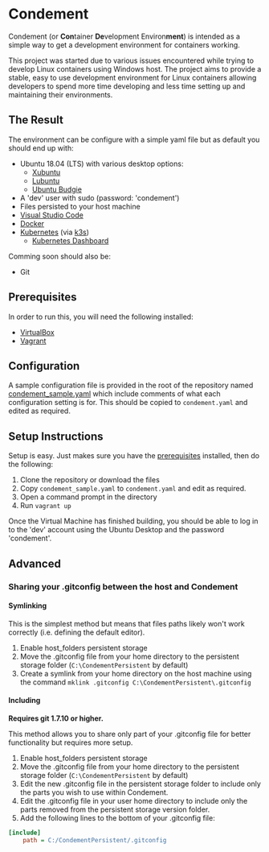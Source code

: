 # Condement

Condement (or **Con**tainer **De**velopment Environ**ment**) is intended as a simple way to get a development environment for containers working.

This project was started due to various issues encountered while trying to develop Linux containers using Windows host. The project aims to provide a stable, easy to use development environment for Linux containers allowing developers to spend more time developing and less time setting up and maintaining their environments.

## The Result

The environment can be configure with a simple yaml file but as default you should end up with:

* Ubuntu 18.04 (LTS) with various desktop options:
  * [Xubuntu](https://xubuntu.org/)
  * [Lubuntu](http://lubuntu.me/)
  * [Ubuntu Budgie](https://ubuntubudgie.org/)
* A 'dev' user with sudo (password: 'condement')
* Files persisted to your host machine
* [Visual Studio Code](https://code.visualstudio.com/)
* [Docker](https://www.docker.com/)
* [Kubernetes](https://kubernetes.io/) (via [k3s](http://k3s.io))
  * [Kubernetes Dashboard](https://kubernetes.io/docs/tasks/access-application-cluster/web-ui-dashboard/)

Comming soon should also be:

* Git

## Prerequisites

In order to run this, you will need the following installed:

* [VirtualBox](https://www.virtualbox.org/)
* [Vagrant](https://www.vagrantup.com/)

## Configuration

A sample configuration file is provided in the root of the repository named [condement_sample.yaml](./condiment_sample.yaml) which include comments of what each configuration setting is for. This should be copied to `condement.yaml` and edited as required.

## Setup Instructions

Setup is easy. Just makes sure you have the [prerequisites](#prerequisites) installed, then do the following:

1. Clone the repository or download the files
2. Copy `condement_sample.yaml` to `condement.yaml` and edit as required.
3. Open a command prompt in the directory
4. Run `vagrant up`

Once the Virtual Machine has finished building, you should be able to log in to the 'dev' account using the Ubuntu Desktop and the password 'condement'.

## Advanced

### Sharing your .gitconfig between the host and Condement

#### Symlinking

This is the simplest method but means that files paths likely won't work correctly (i.e. defining the default editor).

1. Enable host_folders persistent storage
2. Move the .gitconfig file from your home directory to the persistent storage folder (`C:\CondementPersistent` by default)
3. Create a symlink from your home directory on the host machine using the command `mklink .gitconfig C:\CondementPersistent\.gitconfig`

#### Including

**Requires git 1.7.10 or higher.**

This method allows you to share only part of your .gitconfig file for better functionality but requires more setup.

1. Enable host_folders persistent storage
2. Move the .gitconfig file from your home directory to the persistent storage folder (`C:\CondementPersistent` by default)
3. Edit the new .gitconfig file in the persistent storage folder to include only the parts you wish to use within Condement.
4. Edit the .gitconfig file in your user home directory to include only the parts removed from the persistent storage version folder.
5. Add the following lines to the bottom of your .gitconfig file:

```ini
[include]
    path = C:/CondementPersistent/.gitconfig
```